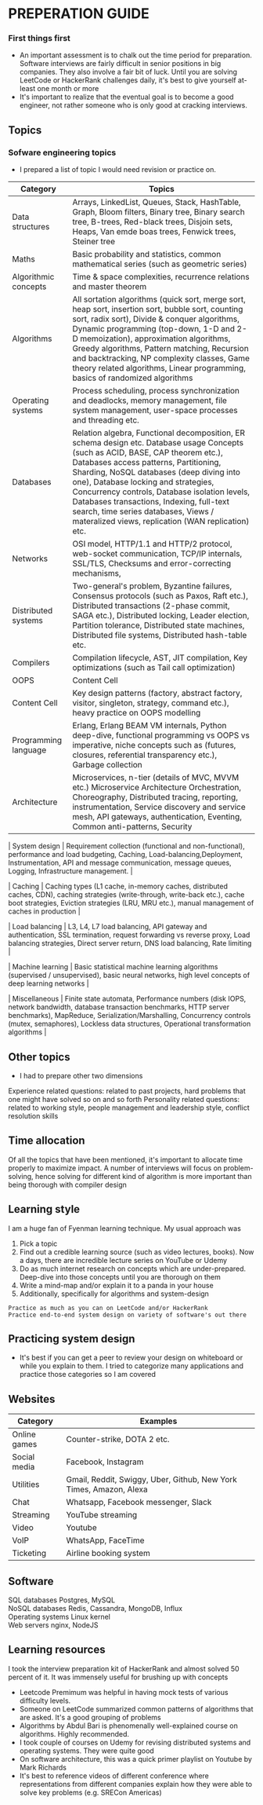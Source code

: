 # PREPERATION GUIDE

### First things first

- An important assessment is to chalk out the time period for preparation. Software interviews are fairly difficult in senior positions in big companies. They also involve a fair bit of luck. Until you are solving LeetCode or HackerRank challenges daily, it's best to give yourself at-least one month or more
- It's important to realize that the eventual goal is to become a good engineer, not rather someone who is only good at cracking interviews.

## Topics

### Sofware engineering topics

- I prepared a list of topic I would need revision or practice on.

| Category             | Topics                                                                                                                                                                                                                                                                                                                                                                                                                                                  |
| -------------------- | ------------------------------------------------------------------------------------------------------------------------------------------------------------------------------------------------------------------------------------------------------------------------------------------------------------------------------------------------------------------------------------------------------------------------------------------------------- |
| Data structures      | Arrays, LinkedList, Queues, Stack, HashTable, Graph, Bloom filters, Binary tree, Binary search tree, B-trees, Red-black trees, Disjoin sets, Heaps, Van emde boas trees, Fenwick trees, Steiner tree                                                                                                                                                                                                                                                    |
| Maths                | Basic probability and statistics, common mathematical series (such as geometric series)                                                                                                                                                                                                                                                                                                                                                                 |
| Algorithmic concepts | Time & space complexities, recurrence relations and master theorem                                                                                                                                                                                                                                                                                                                                                                                      |
| Algorithms           | All sortation algorithms (quick sort, merge sort, heap sort, insertion sort, bubble sort, counting sort, radix sort), Divide & conquer algorithms, Dynamic programming (top-down, 1-D and 2-D memoization), approximation algorithms, Greedy algorithms, Pattern matching, Recursion and backtracking, NP complexity classes, Game theory related algorithms, Linear programming, basics of randomized algorithms                                       |
| Operating systems    | Process scheduling, process synchronization and deadlocks, memory management, file system management, user-space processes and threading etc.                                                                                                                                                                                                                                                                                                           |
| Databases            | Relation algebra, Functional decomposition, ER schema design etc. Database usage Concepts (such as ACID, BASE, CAP theorem etc.), Databases access patterns, Partitioning, Sharding, NoSQL databases (deep diving into one), Database locking and strategies, Concurrency controls, Database isolation levels, Databases transactions, Indexing, full-text search, time series databases, Views / materalized views, replication (WAN replication) etc. |
| Networks             | OSI model, HTTP/1.1 and HTTP/2 protocol, web-socket communication, TCP/IP internals, SSL/TLS, Checksums and error-correcting mechanisms,                                                                                                                                                                                                                                                                                                                |
| Distributed systems  | Two-general's problem, Byzantine failures, Consensus protocols (such as Paxos, Raft etc.), Distributed transactions (2-phase commit, SAGA etc.), Distributed locking, Leader election, Partition tolerance, Distributed state machines, Distributed file systems, Distributed hash-table etc.                                                                                                                                                           |
| Compilers            | Compilation lifecycle, AST, JIT compilation, Key optimizations (such as Tail call optimization)                                                                                                                                                                                                                                                                                                                                                         |
| OOPS                 | Content Cell                                                                                                                                                                                                                                                                                                                                                                                                                                            |
| Content Cell         | Key design patterns (factory, abstract factory, visitor, singleton, strategy, command etc.), heavy practice on OOPS modelling                                                                                                                                                                                                                                                                                                                           |
| Programming language | Erlang, Erlang BEAM VM internals, Python deep-dive, functional programming vs OOPS vs imperative, niche concepts such as (futures, closures, referential transparency etc.), Garbage collection                                                                                                                                                                                                                                                         |
| Architecture         | Microservices, n-tier (details of MVC, MVVM etc.) Microservice Architecture Orchestration, Choreography, Distributed tracing, reporting, instrumentation, Service discovery and service mesh, API gateways, authentication, Eventing, Common anti-patterns, Security                                                                                                                                                                                    |

| System design | Requirement collection (functional and non-functional), performance and load budgeting, Caching, Load-balancing,Deployment, Instrumentation, API and message communication, message queues, Logging, Infrastructure management. |

| Caching | Caching types (L1 cache, in-memory caches, distributed caches, CDN), caching strategies (write-through, write-back etc.), cache boot strategies, Eviction strategies (LRU, MRU etc.), manual management of caches in production |

| Load balancing | L3, L4, L7 load balancing, API gateway and authentication, SSL termination, request forwarding vs reverse proxy, Load balancing strategies, Direct server return, DNS load balancing, Rate limiting |

| Machine learning | Basic statistical machine learning algorithms (supervised / unsupervised), basic neural networks, high level concepts of deep learning networks |

| Miscellaneous | Finite state automata, Performance numbers (disk IOPS, network bandwidth, database transaction benchmarks, HTTP server benchmarks), MapReduce, Serialization/Marshalling, Concurrency controls (mutex, semaphores), Lockless data structures, Operational transformation algorithms |

## Other topics

- I had to prepare other two dimensions

Experience related questions: related to past projects, hard problems that one might have solved so on and so forth
Personality related questions: related to working style, people management and leadership style, conflict resolution skills

## Time allocation

Of all the topics that have been mentioned, it's important to allocate time properly to maximize impact. A number of interviews will focus on problem-solving, hence solving for different kind of algorithm is more important than being thorough with compiler design

## Learning style

I am a huge fan of Fyenman learning technique. My usual approach was

1. Pick a topic
2. Find out a credible learning source (such as video lectures, books). Now a days, there are incredible lecture series on YouTube or Udemy
3. Do as much internet research on concepts which are under-prepared. Deep-dive into those concepts until you are thorough on them
4. Write a mind-map and/or explain it to a panda in your house
5. Additionally, specifically for algorithms and system-design

```
Practice as much as you can on LeetCode and/or HackerRank
Practice end-to-end system design on variety of software's out there
```

## Practicing system design

- It's best if you can get a peer to review your design on whiteboard or while you explain to them. I tried to categorize many applications and practice those categories so I am covered

## Websites

| Category     | Examples                                                           |
| ------------ | ------------------------------------------------------------------ |
| Online games | Counter-strike, DOTA 2 etc.                                        |
| Social media | Facebook, Instagram                                                |
| Utilities    | Gmail, Reddit, Swiggy, Uber, Github, New York Times, Amazon, Alexa |
| Chat         | Whatsapp, Facebook messenger, Slack                                |
| Streaming    | YouTube streaming                                                  |
| Video        | Youtube                                                            |
| VoIP         | WhatsApp, FaceTime                                                 |
| Ticketing    | Airline booking system                                             |

## Software

SQL databases Postgres, MySQL <br>
NoSQL databases Redis, Cassandra, MongoDB, Influx<br>
Operating systems Linux kernel<br>
Web servers nginx, NodeJS<br>

## Learning resources

I took the interview preparation kit of HackerRank and almost solved 50 percent of it. It was immensely useful for brushing up with concepts

- Leetcode Premimum was helpful in having mock tests of various difficulty levels.
- Someone on LeetCode summarized common patterns of algorithms that are asked. It's a good grouping of problems
- Algorithms by Abdul Bari is phenomenally well-explained course on algorithms. Highly recommended.
- I took couple of courses on Udemy for revising distributed systems and operating systems. They were quite good
- On software architecture, this was a quick primer playlist on Youtube by Mark Richards
- It's best to reference videos of different conference where representations from different companies explain how they were able to solve key problems (e.g. SRECon Americas)
